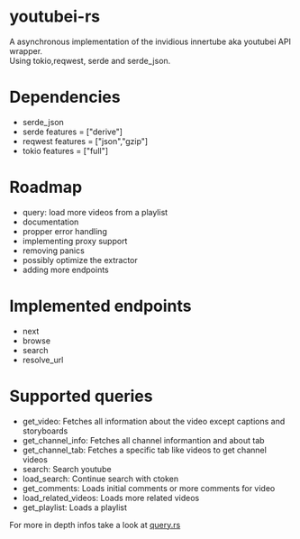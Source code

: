 # youtubei-rs
A asynchronous implementation of the invidious innertube aka youtubei API wrapper. <br>
Using tokio,reqwest, serde and serde_json.

# Dependencies
- serde_json 
- serde features = ["derive"]
- reqwest features = ["json","gzip"]
- tokio features = ["full"]

# Roadmap
- query: load more videos from a playlist
- documentation
- propper error handling
- implementing proxy support
- removing panics
- possibly optimize the extractor
- adding more endpoints

# Implemented endpoints
- next
- browse
- search
- resolve_url

# Supported queries
- get_video: Fetches all information about the video except captions and storyboards
- get_channel_info: Fetches all channel informantion and about tab
- get_channel_tab: Fetches a specific tab like videos to get channel videos
- search: Search youtube
- load_search: Continue search with ctoken
- get_comments: Loads initial comments or more comments for video
- load_related_videos: Loads more related videos
- get_playlist: Loads a playlist

For more in depth infos take a look at [query.rs](https://github.com/11Tuvork28/youtubei-rs/blob/main/src/query.rs)
